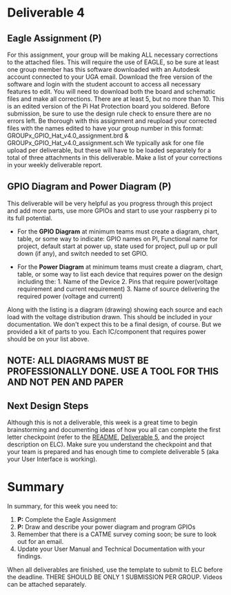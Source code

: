 
# Deliverable 4

## Eagle Assignment (P)
For this assignment, your group will be making ALL necessary corrections to the attached files. This will require the use of EAGLE, so be sure at least one group member has this software downloaded with an Autodesk account connected to your UGA email. Download the free version of the software and login with the student account to access all necessary features to edit. You will need to download both the board and schematic files and make all corrections. There are at least 5, but no more than 10. This is an edited version of the Pi Hat Protection board you soldered. Before submission, be sure to use the design rule check to ensure there are no errors left. Be thorough with this assignment and reupload your corrected files with the names edited to have your group number in this format: GROUPx_GPIO_Hat_v4.0_assignment.brd & GROUPx_GPIO_Hat_v4.0_assignment.sch
We typically ask for one file upload per deliverable, but these will have to be loaded separately for a total of three attachments in this deliverable. Make a list of your corrections in your weekly deliverable report.


## GPIO Diagram and Power Diagram (P)
This deliverable will be very helpful as you progress through this project and add more parts, use more GPIOs and start to use your raspberry pi to its full potential.

- For the **GPIO Diagram** at minimum teams must create a diagram, chart, table, or some way to indicate: GPIO names on PI, Functional name for project, default start at power up, state used for project, pull up or pull down (if any), and switch needed to set GPIO.
 
- For the **Power Diagram** at minimum teams must create a diagram, chart, table, or some way to list each device that requires power on the design including the:
          1. Name of the Device
          2. Pins that require power(voltage requirement and current requirement)
          3. Name of source delivering the required power (voltage and current)
          
 Along with the listing is a diagram (drawing) showing each source and each load with the voltage distribution drawn. This should be included in your documentation.
 We don't expect this to be a final design, of course.  But we provided a kit of parts to you. Each IC/component that requires power should be on your list above.
 
 ## NOTE: ALL DIAGRAMS MUST BE PROFESSIONALLY DONE.  USE A TOOL FOR THIS AND NOT PEN AND PAPER
 
 ## Next Design Steps
 Although this is not a deliverable, this week is a great time to begin brainstorming and documenting ideas of how you all can complete the first letter checkpoint (refer to the [README](../README.md), [Deliverable 5](https://github.com/Herring-UGAECSE-2920-S23/Deliverables_S2023/blob/main/Deliverables/deliverable5.md), and the project description on ELC). Make sure you understand the checkpoint and that your team is prepared and has enough time to complete deliverable 5 (aka your User Interface is working).
 
 

# Summary

In summary, for this week you need to:

1. **P:** Complete the Eagle Assignment
2. **P:** Draw and describe your power diagram and program GPIOs
3. Remember that there is a CATME survey coming soon; be sure to look out for an email.
4. Update your User Manual and Technical Documentation with your findings.

When all deliverables are finished, use the template to submit to ELC before the deadline. THERE SHOULD BE ONLY 1 SUBMISSION PER GROUP. Videos can be attached separately.

